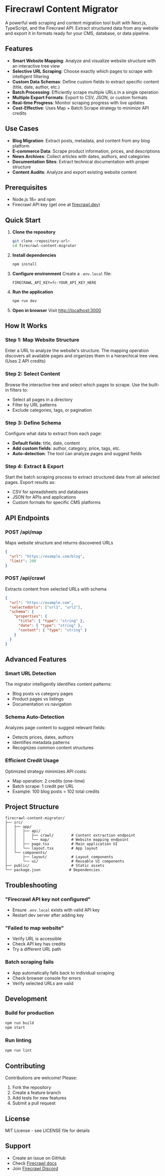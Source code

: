 # Firecrawl Content Migrator

A powerful web scraping and content migration tool built with Next.js, TypeScript, and the Firecrawl API. Extract structured data from any website and export it in formats ready for your CMS, database, or data pipeline.

## Features

- **Smart Website Mapping**: Analyze and visualize website structure with an interactive tree view
- **Selective URL Scraping**: Choose exactly which pages to scrape with intelligent filtering
- **Custom Data Schemas**: Define custom fields to extract specific content (title, date, author, etc.)
- **Batch Processing**: Efficiently scrape multiple URLs in a single operation
- **Multiple Export Formats**: Export to CSV, JSON, or custom formats
- **Real-time Progress**: Monitor scraping progress with live updates
- **Cost-Effective**: Uses Map + Batch Scrape strategy to minimize API credits

## Use Cases

- **Blog Migration**: Extract posts, metadata, and content from any blog platform
- **E-commerce Data**: Scrape product information, prices, and descriptions
- **News Archives**: Collect articles with dates, authors, and categories
- **Documentation Sites**: Extract technical documentation with proper structure
- **Content Audits**: Analyze and export existing website content

## Prerequisites

- Node.js 18+ and npm
- Firecrawl API key (get one at [firecrawl.dev](https://firecrawl.dev))

## Quick Start

1. **Clone the repository**
   ```bash
   git clone <repository-url>
   cd firecrawl-content-migrator
   ```

2. **Install dependencies**
   ```bash
   npm install
   ```

3. **Configure environment**
   Create a `.env.local` file:
   ```env
   FIRECRAWL_API_KEY=fc-YOUR_API_KEY_HERE
   ```

4. **Run the application**
   ```bash
   npm run dev
   ```

5. **Open in browser**
   Visit [http://localhost:3000](http://localhost:3000)

## How It Works

### Step 1: Map Website Structure
Enter a URL to analyze the website's structure. The mapping operation discovers all available pages and organizes them in a hierarchical tree view. (Uses 2 API credits)

### Step 2: Select Content
Browse the interactive tree and select which pages to scrape. Use the built-in filters to:
- Select all pages in a directory
- Filter by URL patterns
- Exclude categories, tags, or pagination

### Step 3: Define Schema
Configure what data to extract from each page:
- **Default fields**: title, date, content
- **Add custom fields**: author, category, price, tags, etc.
- **Auto-detection**: The tool can analyze pages and suggest fields

### Step 4: Extract & Export
Start the batch scraping process to extract structured data from all selected pages. Export results as:
- CSV for spreadsheets and databases
- JSON for APIs and applications
- Custom formats for specific CMS platforms

## API Endpoints

### POST /api/map
Maps website structure and returns discovered URLs
```json
{
  "url": "https://example.com/blog",
  "limit": 200
}
```

### POST /api/crawl
Extracts content from selected URLs with schema
```json
{
  "url": "https://example.com",
  "selectedUrls": ["url1", "url2"],
  "schema": {
    "properties": {
      "title": { "type": "string" },
      "date": { "type": "string" },
      "content": { "type": "string" }
    }
  }
}
```

## Advanced Features

### Smart URL Detection
The migrator intelligently identifies content patterns:
- Blog posts vs category pages
- Product pages vs listings
- Documentation vs navigation

### Schema Auto-Detection
Analyzes page content to suggest relevant fields:
- Detects prices, dates, authors
- Identifies metadata patterns
- Recognizes common content structures

### Efficient Credit Usage
Optimized strategy minimizes API costs:
- Map operation: 2 credits (one-time)
- Batch scrape: 1 credit per URL
- Example: 100 blog posts = 102 total credits

## Project Structure

```
firecrawl-content-migrator/
├── src/
│   ├── app/
│   │   ├── api/
│   │   │   ├── crawl/        # Content extraction endpoint
│   │   │   └── map/          # Website mapping endpoint
│   │   ├── page.tsx          # Main application UI
│   │   └── layout.tsx        # App layout
│   └── components/
│       ├── layout/           # Layout components
│       └── ui/               # Reusable UI components
├── public/                   # Static assets
└── package.json             # Dependencies
```

## Troubleshooting

### "Firecrawl API key not configured"
- Ensure `.env.local` exists with valid API key
- Restart dev server after adding key

### "Failed to map website"
- Verify URL is accessible
- Check API key has credits
- Try a different URL path

### Batch scraping fails
- App automatically falls back to individual scraping
- Check browser console for errors
- Verify selected URLs are valid

## Development

### Build for production
```bash
npm run build
npm start
```

### Run linting
```bash
npm run lint
```

## Contributing

Contributions are welcome! Please:
1. Fork the repository
2. Create a feature branch
3. Add tests for new features
4. Submit a pull request

## License

MIT License - see LICENSE file for details

## Support

- Create an issue on GitHub
- Check [Firecrawl docs](https://docs.firecrawl.dev)
- Join [Firecrawl Discord](https://discord.gg/firecrawl)